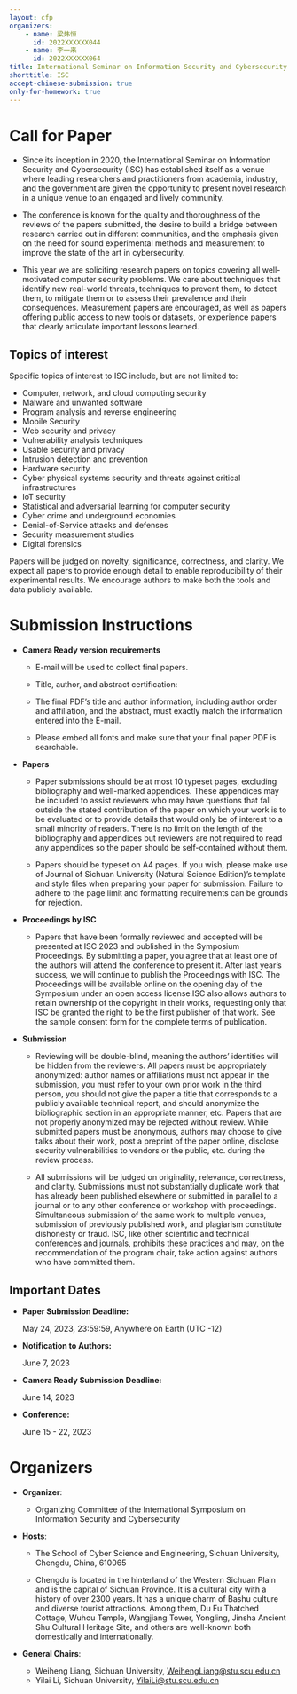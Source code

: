 ```yaml
---
layout: cfp
organizers:
    - name: 梁炜恒
      id: 2022XXXXXX044
    - name: 李一来
      id: 2022XXXXXX064
title: International Seminar on Information Security and Cybersecurity
shorttitle: ISC
accept-chinese-submission: true
only-for-homework: true
---
```


# Call for Paper

- Since its inception in 2020, the International Seminar on Information Security and Cybersecurity (ISC) has established itself as a venue where leading researchers and practitioners from academia, industry, and the government are given the opportunity to present novel research in a unique venue to an engaged and lively community.

- The conference is known for the quality and thoroughness of the reviews of the papers submitted, the desire to build a bridge between research carried out in different communities, and the emphasis given on the need for sound experimental methods and measurement to improve the state of the art in cybersecurity.

- This year we are soliciting research papers on topics covering all well-motivated computer security problems. We care about techniques that identify new real-world threats, techniques to prevent them, to detect them, to mitigate them or to assess their prevalence and their consequences. Measurement papers are encouraged, as well as papers offering public access to new tools or datasets, or experience papers that clearly articulate important lessons learned. 


## Topics of interest

Specific topics of interest to ISC include, but are not limited to:

- Computer, network, and cloud computing security
- Malware and unwanted software
- Program analysis and reverse engineering
- Mobile Security
- Web security and privacy
- Vulnerability analysis techniques
- Usable security and privacy
- Intrusion detection and prevention
- Hardware security
- Cyber physical systems security and threats against critical infrastructures
- IoT security
- Statistical and adversarial learning for computer security
- Cyber crime and underground economies
- Denial-of-Service attacks and defenses
- Security measurement studies
- Digital forensics

Papers will be judged on novelty, significance, correctness, and clarity. We expect all papers to provide enough detail to enable reproducibility of their experimental results. We encourage authors to make both the tools and data publicly available.


# Submission Instructions

- **Camera Ready version requirements**

  - E-mail will be used to collect final papers.

  - Title, author, and abstract certification:

  - The final PDF’s title and author information, including author order and affiliation, and the abstract, must exactly match the information entered into the E-mail. 

  - Please embed all fonts and make sure that your final paper PDF is searchable.

- **Papers**

  - Paper submissions should be at most 10 typeset pages, excluding bibliography and well-marked appendices. These appendices may be included to assist reviewers who may have questions that fall outside the stated contribution of the paper on which your work is to be evaluated or to provide details that would only be of interest to a small minority of readers. There is no limit on the length of the bibliography and appendices but reviewers are not required to read any appendices so the paper should be self-contained without them. 

  - Papers should be typeset on A4 pages. If you wish, please make use of Journal of Sichuan University (Natural Science Edition)’s template and style files when preparing your paper for submission. Failure to adhere to the page limit and formatting requirements can be grounds for rejection.

- **Proceedings by ISC**

  - Papers that have been formally reviewed and accepted will be presented at ISC 2023 and published in the Symposium Proceedings. By submitting a paper, you agree that at least one of the authors will attend the conference to present it. After last year’s success, we will continue to publish the Proceedings with ISC. The Proceedings will be available online on the opening day of the Symposium under an open access license.ISC also allows authors to retain ownership of the copyright in their works, requesting only that ISC be granted the right to be the first publisher of that work. See the sample consent form for the complete terms of publication.

- **Submission**

  - Reviewing will be double-blind, meaning the authors’ identities will be hidden from the reviewers. All papers must be appropriately anonymized: author names or affiliations must not appear in the submission, you must refer to your own prior work in the third person, you should not give the paper a title that corresponds to a publicly available technical report, and should anonymize the bibliographic section in an appropriate manner, etc. Papers that are not properly anonymized may be rejected without review. While submitted papers must be anonymous, authors may choose to give talks about their work, post a preprint of the paper online, disclose security vulnerabilities to vendors or the public, etc. during the review process.

  - All submissions will be judged on originality, relevance, correctness, and clarity. Submissions must not substantially duplicate work that has already been published elsewhere or submitted in parallel to a journal or to any other conference or workshop with proceedings. Simultaneous submission of the same work to multiple venues, submission of previously published work, and plagiarism constitute dishonesty or fraud. ISC, like other scientific and technical conferences and journals, prohibits these practices and may, on the recommendation of the program chair, take action against authors who have committed them. 

## Important Dates

- **Paper Submission Deadline:**

     May 24, 2023, 23:59:59, Anywhere on Earth (UTC -12)

- **Notification to Authors:**

     June 7, 2023

- **Camera Ready Submission Deadline:**

     June 14, 2023

- **Conference:**

     June 15 - 22, 2023


# Organizers

- **Organizer**: 

  - Organizing Committee of the International Symposium on Information Security and Cybersecurity

- **Hosts**: 

  - The School of Cyber Science and Engineering, Sichuan University, Chengdu, China, 610065
 
  - Chengdu is located in the hinterland of the Western Sichuan Plain and is the capital of Sichuan Province. It is a cultural city with a history of over 2300 years. It has a unique charm of Bashu culture and diverse tourist attractions. Among them, Du Fu Thatched Cottage, Wuhou Temple, Wangjiang Tower, Yongling, Jinsha Ancient Shu Cultural Heritage Site, and others are well-known both domestically and internationally.

- **General Chairs**:

  - Weiheng Liang, Sichuan University, <WeihengLiang@stu.scu.edu.cn>
  - Yilai Li, Sichuan University, <YilaiLi@stu.scu.edu.cn>

